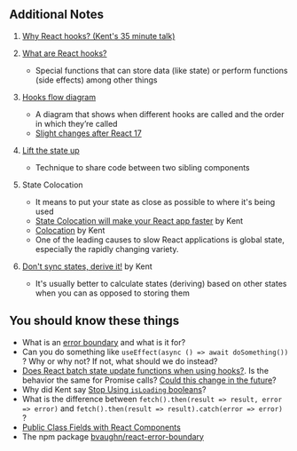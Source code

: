## Additional Notes

1.  [Why React hooks? (Kent's 35 minute talk)](https://www.youtube.com/watch?v=zWsZcBiwgVE&list=PLV5CVI1eNcJgNqzNwcs4UKrlJdhfDjshf)

2.  [What are React hooks?](https://reactjs.org/docs/hooks-intro.html)

    -   Special functions that can store data (like state) or perform functions (side effects) among other things

3.  [Hooks flow diagram](https://github.com/donavon/hook-flow)

    -   A diagram that shows when different hooks are called and the order in which they’re called
    -   [Slight changes after React 17](https://github.com/kentcdodds/react-hooks/issues/90)

4.  [Lift the state up](https://reactjs.org/docs/lifting-state-up.html)

    -   Technique to share code between two sibling components

5.  State Colocation

    -   It means to put your state as close as possible to where it's being used
    -   [State Colocation will make your React app faster](https://kentcdodds.com/blog/state-colocation-will-make-your-react-app-faster) by Kent
    -   [Colocation](https://kentcdodds.com/blog/colocation) by Kent
    -   One of the leading causes to slow React applications is global state, especially the rapidly changing variety.

6.  [Don't sync states, derive it!](https://kentcdodds.com/blog/dont-sync-state-derive-it) by Kent

    -   It's usually better to calculate states (deriving) based on other states when you can as opposed to storing them

## You should know these things

-   What is an [error boundary](https://reactjs.org/docs/error-boundaries.html) and what is it for?
-   Can you do something like `useEffect(async () => await doSomething())` ? Why or why not? If not, what should we do instead?
-   [Does React batch state update functions when using hooks?](https://stackoverflow.com/questions/53048495/does-react-batch-state-update-functions-when-using-hooks). Is the behavior the same for Promise calls? [Could this change in the future](https://stackoverflow.com/questions/53048495/does-react-batch-state-update-functions-when-using-hooks)?
-   Why did Kent say [Stop Using `isLoading` booleans](https://kentcdodds.com/blog/stop-using-isloading-booleans)?
-   What is the difference between `fetch().then(result => result, error => error)` and `fetch().then(result => result).catch(error => error)` ?
-   [Public Class Fields with React Components](https://egghead.io/lessons/javascript-public-class-fields-with-react-components)
-   The npm package [bvaughn/react-error-boundary](https://github.com/bvaughn/react-error-boundary)
